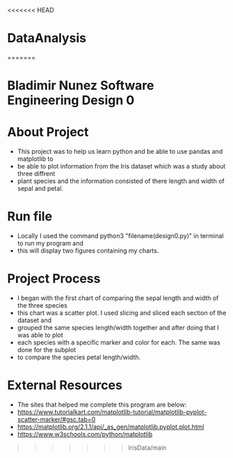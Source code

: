 <<<<<<< HEAD
# DataAnalysis
=======
# Bladimir Nunez Software Engineering Design 0
  
# About Project
- This project was to help us learn python and be able to use pandas and matplotlib to 
- be able to plot information from the Iris dataset which was a study about three diffrent 
- plant species and the information consisted of there length and width of sepal and petal.

# Run file
- Locally I used the command python3 "filename(design0.py)" in terminal to run my program and 
- this will display two figures containing my charts.

# Project Process
- I began with the first chart of comparing the sepal length and width of the three species
- this chart was a scatter plot. I used slicing and sliced each section of the dataset and 
- grouped the same species length/width together and after doing that I was able to plot 
- each species with a specific marker and color for each. The same was done for the subplot
- to compare the species petal length/width. 

# External Resources
- The sites that helped me complete this program are below:
- https://www.tutorialkart.com/matplotlib-tutorial/matplotlib-pyplot-scatter-marker/#gsc.tab=0
- https://matplotlib.org/2.1.1/api/_as_gen/matplotlib.pyplot.plot.html
- https://www.w3schools.com/python/matplotlib
>>>>>>> IrisData/main
